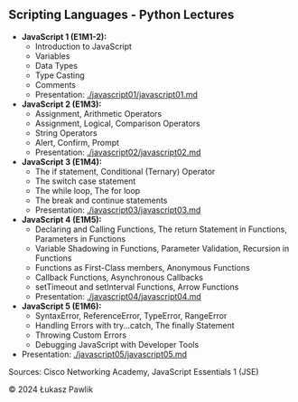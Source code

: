 ## Scripting Languages - Python Lectures

* **JavaScript 1 (E1M1-2):**
  * Introduction to JavaScript
  * Variables
  * Data Types
  * Type Casting
  * Comments
  * Presentation: [./javascript01/javascript01.md](https://github.com/lukpaw/javascript-lectures/blob/main/javascript01/javascript01.md)
* **JavaScript 2 (E1M3):**
  * Assignment, Arithmetic Operators
  * Assignment, Logical, Comparison Operators
  * String Operators
  * Alert, Confirm, Prompt 
  * Presentation: [./javascript02/javascript02.md](https://github.com/lukpaw/javascript-lectures/blob/main/javascript02/javascript02.md)
* **JavaScript 3 (E1M4):**
  * The if statement, Conditional (Ternary) Operator
  * The switch case statement
  * The while loop, The for loop
  * The break and continue statements
  * Presentation: [./javascript03/javascript03.md](https://github.com/lukpaw/javascript-lectures/blob/main/javascript03/javascript03.md)
* **JavaScript 4 (E1M5):**
  * Declaring and Calling Functions, The return Statement in Functions, Parameters in Functions
  * Variable Shadowing in Functions, Parameter Validation, Recursion in Functions
  * Functions as First-Class members, Anonymous Functions
  * Callback Functions, Asynchronous Callbacks
  * setTimeout and setInterval Functions, Arrow Functions
  * Presentation: [./javascript04/javascript04.md](https://github.com/lukpaw/javascript-lectures/blob/main/javascript04/javascript04.md)
* **JavaScript 5 (E1M6):**
  * SyntaxError, ReferenceError, TypeError, RangeError
  * Handling Errors with try...catch, The finally Statement
  * Throwing Custom Errors
  * Debugging JavaScript with Developer Tools
* Presentation: [./javascript05/javascript05.md](https://github.com/lukpaw/javascript-lectures/blob/main/javascript05/javascript05.md) 

Sources: Cisco Networking Academy, JavaScript Essentials 1 (JSE)

&copy; 2024 Łukasz Pawlik